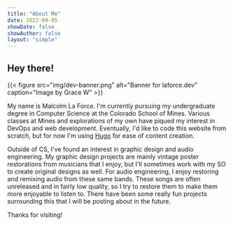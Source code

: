 ```yaml
---
title: "About Me"
date: 2022-09-05
showDate: false
showAuthor: false
layout: "simple"
---
```


## Hey there!

{{< figure
    src="img/dev-banner.png"
    alt="Banner for laforce.dev"
    caption="Image by Grace W"
    >}}

My name is Malcolm La Force. I'm currently pursuing my undergraduate degree in Computer Science at the Colorado School of Mines. Various classes at Mines and explorations of my own have piqued my interest in DevOps and web development. Eventually, I'd like to code this website from scratch, but for now I'm using [Hugo](https://gohugo.io/) for ease of content creation.

Outside of CS, I've found an interest in graphic design and audio engineering. My graphic design projects are mainly vintage poster restorations from musicians that I enjoy, but I'll sometimes work with my SO to create original designs as well. For audio engineering, I enjoy restoring and remixing audio from these same bands. These songs are often unreleased and in fairly low quality, so I try to restore them to make them more enjoyable to listen to. There have been some really fun projects surrounding this that I will be posting about in the future.

Thanks for visiting!
